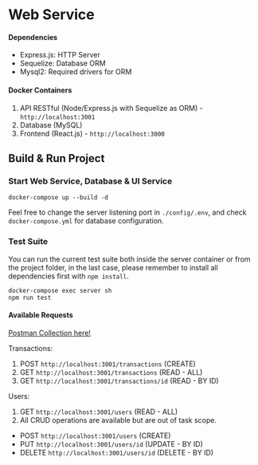 # Web Service

#### Dependencies

* Express.js: HTTP Server
* Sequelize: Database ORM
* Mysql2: Required drivers for ORM

#### Docker Containers

1. API RESTful (Node/Express.js with Sequelize as ORM) - `http://localhost:3001`
2. Database (MySQL)
3. Frontend (React.js) - `http://localhost:3000`

## Build & Run Project

### Start Web Service, Database & UI Service

```
docker-compose up --build -d
```

Feel free to change the server listening port in `./config/.env`, and check `docker-compose.yml` for database configuration.

### Test Suite

You can run the current test suite both inside the server container or from the project folder, in the last case, please remember to install all dependencies first with `npm install`.

```
docker-compose exec server sh
npm run test
```

#### Available Requests

[Postman Collection here!](https://documenter.getpostman.com/view/7772202/Szmk1G1e?version=latest)

Transactions:
1. POST `http://localhost:3001/transactions` (CREATE)
2. GET `http://localhost:3001/transactions` (READ - ALL)
3. GET `http://localhost:3001/transactions/id` (READ - BY ID)

Users:
1. GET `http://localhost:3001/users` (READ - ALL)
2. All CRUD operations are available but are out of task scope.
  * POST `http://localhost:3001/users` (CREATE)
  * PUT `http://localhost:3001/users/id` (UPDATE - BY ID)
  * DELETE `http://localhost:3001/users/id` (DELETE - BY ID)